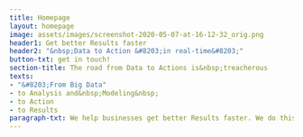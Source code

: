 ```yaml
---
title: Homepage
layout: homepage
image: assets/images/screenshot-2020-05-07-at-16-12-32_orig.png
header1: Get better Results faster
header2: "&nbsp;Data to Action &#8203;in real-time&#8203;"
button-txt: get in touch!
section-title: The road from Data to Actions is&nbsp;treacherous
texts:
- "&#8203;From Big Data"
- to Analysis and&nbsp;Modeling&nbsp;
- to Action
- to Results
paragraph-txt: We help businesses get better Results faster. We do this by speeding up the process of going from Data to Action though advanced Data Science methods.
---
```


